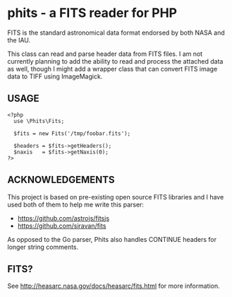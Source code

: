 phits - a FITS reader for PHP
=============================

FITS is the standard astronomical data format endorsed by both NASA and the IAU.

This class can read and parse header data from FITS files. I am not currently
planning to add the ability to read and process the attached data as well,
though I might add a wrapper class that can convert FITS image data to TIFF
using ImageMagick.


USAGE
-----
```
<?php
  use \Phits\Fits;

  $fits = new Fits('/tmp/foobar.fits');

  $headers = $fits->getHeaders();
  $naxis   = $fits->getNaxis(0);
?>
```

ACKNOWLEDGEMENTS
----------------
This project is based on pre-existing open source FITS libraries and I have
used both of them to help me write this parser:

* https://github.com/astrojs/fitsjs
* https://github.com/siravan/fits

As opposed to the Go parser, Phits also handles CONTINUE headers for longer
string comments.

FITS?
-----
See http://heasarc.nasa.gov/docs/heasarc/fits.html for more information.
